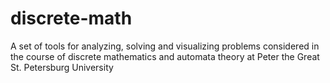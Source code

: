 # discrete-math
A set of tools for analyzing, solving and visualizing problems considered in the course of discrete mathematics and automata theory at Peter the Great St. Petersburg University
